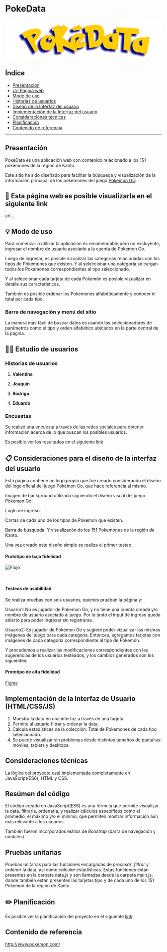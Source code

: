 # PokeData

![PokeData logo](logo.png)

## Índice

* [Presentación](#presentación)
* [Url Página web](#link)
* [Modo de uso](#modo-de-uso)
* [Historias de usuarios](#historias-de-usuarios)
* [Diseño de la Interfaz del usuario](#Consideraciones-para-el-diseño-de-la-interfaz-del-usuario)
* [Implementación de la Interfaz del usuario](#Implementación-de-la-Interfaz-del-usuario)
* [Consideraciones técnicas](#consideraciones-técnicas)
* [Planificación](#planificación)
* [Contenido de referencia](#contenido-de-referencia)

***

## Presentación

PokeData es una aplicación web con contenido relacionado a los 151 pokemones de la región de Kanto.

Este sitio ha sido diseñado para facilitar la búsqueda y visualización de la información principal de los pokemones del juego [Pokémon GO](pokemongolive.com).


## 👀 Esta página web es posible visualizarla en el siguiente link
url...

## 💡 Modo de uso

Para comenzar a utilizar la aplicación es recomendable,pero no excluyente, ingresar el nombre de usuario asociado a la cuenta de Pokemon Go.

Luego de ingresar, es posible vizualizar las categorías relacionadas con los tipos de Pokemones que existen. Y al seleccionar una categoría se cargan todos los Pokemones correspondientes al tipo seleccionado.

Y al seleccionar cada tarjeta de cada Pokemón es posible vizualizar en detalle sus características.

También es posible ordenar los Pokemones alfabéticamente y conocer el total por cada tipo.


### Barra de navegación y menú del sitio

 La manera más fácil de buscar datos es usando los seleccionadores de parámetros como el tipo y orden alfabético ubicados en la parte central de la página.

## 👦👧 Estudio de usuarios

### Historias de usuarios

1. **Valentina** 
  
2. **Joaquín**   
  
3. **Rodrigo** 
  
4. **Eduardo** 

### Encuestas

Se realizó una encuesta a través de las redes sociales para obtener información acerca de lo que buscan los posibles usuarios. 

Es posible ver los resultados en el siguiente [link](https://docs.google.com/forms/d/1K9kFWy7V_mZWLgKt9crNcOjpo6ab0Opt6n5Ynb1Oh-s/edit#responses)


## 📋 Consideraciones para el diseño de la interfaz del usuario

Esta página contiene un logo propio que fue creado considerando el diseño del logo oficial del juego Pokémon Go, que hace referencia al mismo.

Imagen de background utilizada siguiendo el diseño visual del juego Pokemon Go.

LogIn de ingreso.

Cartas de cada uno de los tipos de Pokemon que existen.

Barra de búsqueda. Y visualizacón de los 151 Pokemones de la región de Kanto.

Una vez creado este diseño simple se realiza el primer testeo.


#### Prototipo de baja fidelidad

![Flujo]()

![]()
![]()
![]()
![]()

#### Testeos de usabilidad

Se realiza pruebas con seis usuarios, quienes prueban la página y:

Usuario1: No es jugador de Pokemon Go, y no tiene una cuenta creada y/o nombre de usuario asociado al juego. Por lo tanto el input de ingreso queda abierto para poder ingresar sin registrarse.

Usuario2: Es jugador de Pokemon Go y sugiere poder vizualizar las mismas imágenes del juego para cada categoría. Entonces, agregamos tarjetas con imágenes de cada categoría correspondiente al tipo de Pokemón. 

Y procedemos a realizar las modificaciones correspondientes con las sugerencias de los usuarios testeados, y los cambios generados son los siguientes:

#### Prototipo de alta fidelidad

[Figma](https://www.figma.com/proto/TRXMLNAnAjV03KKYUbFxaNol/Prototipo?node-id=1%3A4&viewport=427%2C322%2C0.5&scaling=scale-down)

## Implementación de la Interfaz de Usuario (HTML/CSS/JS)

1. Muestra la data en una interfaz a través de una tarjeta.
2. Permite al usuario filtrar y ordenar la data.
3. Calcula estadísticas de la colección: Total de Pokemones de cada tipo seleccionado.
4. Se puede visualizar sin problemas desde distintos tamaños de pantallas: móviles,
   tablets y desktops.

## Consideraciones técnicas

La lógica del proyecto está implementada completamente en JavaScript(ES6), HTML y CSS.   


## Resúmen del código

El código creado en JavaScript(ES6) es una fórmula que permite visualizar la data, filtrarla, ordenarla, y realizar cálculos específicos como el promedio, el máximo y/o el mínimo, que permiten mostrar información aún más relevante a los usuarios.

También fueron incorporados estilos de *Boostrap* (barra de navegación y modales).


## Pruebas unitarias

Pruebas unitarias para las funciones encargadas de _procesar_, _filtrar_ y _ordenar_ la data, así como _calcular_ estadísticas. Estas funciones están presentes en la carpeta data.js y son llamadas desde la carpeta main.js, donde también están presentes las tarjetas tipo y de cada uno de los 151 Pokemon de la región de Kanto.



##  ✏️ Planificación

Es posible ver la planificación del proyecto en el siguiente [link](https://github.com/DanielaEstrada/SCL008-data-lovers/projects)

## Contenido de referencia

http://www.pokemon.com/

